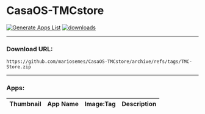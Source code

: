 # CasaOS-TMCstore
[![Generate Apps List](https://github.com/mariosemes/CasaOS-TMCstore/actions/workflows/main.yml/badge.svg)](https://github.com/mariosemes/CasaOS-TMCstore/actions/workflows/main.yml) [![downloads](https://img.shields.io/github/downloads/mariosemes/CasaOS-TMCstore/total)](https://img.shields.io/github/downloads/mariosemes/CasaOS-TMCstore/total)

---

### Download URL:

    https://github.com/mariosemes/CasaOS-TMCstore/archive/refs/tags/TMC-Store.zip
 
---

### Apps:

| Thumbnail | App Name | Image:Tag | Description |
| --- | --- | --- | --- |

